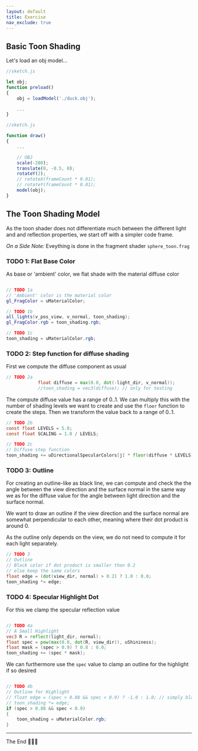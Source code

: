 ```yaml
---
layout: default
title: Exercise
nav_exclude: true
---
```



## Basic Toon Shading

Let's load an obj model...

```js
//sketch.js

let obj;
function preload()
{
    obj = loadModel('./duck.obj');

    ...
}
```

```js
//sketch.js

function draw() 
{
    ...

    // OBJ
    scale(-280);
    translate(0, -0.5, 0);
    rotateY(2);
    // rotateX(frameCount * 0.01);
    // rotateY(frameCount * 0.01);
    model(obj);
}
```

## The Toon Shading Model

As the toon shader does not differentiate much between the different light and and reflection properties, we start off with a simpler code frame.

*On a Side Note:* Eveything is done in the fragment shader `sphere_toon.frag`

### TODO 1: Flat Base Color

As base or 'ambient' color, we flat shade with the material diffuse color

```glsl

// TODO 1a
// 'Ambient' color is the material color
gl_FragColor = uMaterialColor;
```

```glsl
// TODO 1b
all_lights(v_pos_view, v_normal, toon_shading);
gl_FragColor.rgb = toon_shading.rgb;
```


```glsl
// TODO 1c
toon_shading = uMaterialColor.rgb;
```

### TODO 2: Step function for diffuse shading

First we compute the diffuse component as usual

```glsl
// TODO 2a
            float diffuse = max(0.0, dot(-light_dir, v_normal));
            //toon_shading = vec3(diffuse); // only for testing
```

The compute diffuse value has a range of 0..1. We can multiply this with the number of shading levels we want to create and use the `floor` function to create the steps. Then we transform the value back to a range of 0..1.

```glsl
// TODO 2b
const float LEVELS = 5.0;
const float SCALING = 1.0 / LEVELS;
```

```glsl
// TODO 2c
// Diffuse step function
toon_shading += uDirectionalSpecularColors[j] * floor(diffuse * LEVELS) * SCALING;
```

### TODO 3: Outline

For creating an outline-like as black line, we can compute and check the the angle between the view direction and the surface normal in the same way we as for the diffuse value for the angle between light direction and the surface normal. 

We want to draw an outline if the view direction and the surface normal are somewhat perpendicular to each other, meaning where their dot product is around 0.

As the outline only depends on the view, we do not need to compute it for each light separately.

```glsl
// TODO 3
// Outline
// Black color if dot product is smaller than 0.2
// else keep the same colors
float edge = (dot(view_dir, normal) > 0.2) ? 1.0 : 0.0;
toon_shading *= edge;
```

### TODO 4: Specular Highlight Dot

For this we clamp the specular reflection value

```glsl

// TODO 4a
// A Small Highlight
vec3 R = reflect(light_dir, normal);
float spec = pow(max(0.0, dot(R, view_dir)), uShininess);
float mask = (spec > 0.9) ? 0.8 : 0.0;
toon_shading += (spec * mask);
```

We can furthermore use the `spec` value to clamp an outline for the highlight if so desired

```glsl

// TODO 4b
// Outline for Highlight
// float edge = (spec > 0.88 && spec < 0.9) ? -1.0 : 1.0; // simply black
// toon_shading *= edge;
if (spec > 0.88 && spec < 0.9)
{
    toon_shading = uMaterialColor.rgb;
}
```

---

The End 👩🏼‍🎨